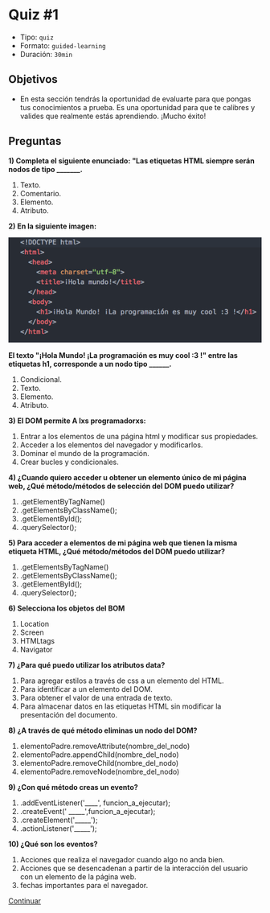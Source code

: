 # Quiz #1
- Tipo: `quiz`
- Formato: `guided-learning`
- Duración: `30min`

## Objetivos

- En esta sección tendrás la oportunidad de evaluarte para que pongas tus conocimientos a prueba. Es una oportunidad para que te calibres y valides que realmente estás aprendiendo. ¡Mucho éxito!


## Preguntas

**1) Completa el siguiente enunciado: "Las etiquetas HTML siempre serán nodos de tipo _______.**
  1. Texto.
  2. Comentario.
  3. Elemento.
  4. Atributo.

<solution style="display:none;">3</solution>

**2) En la siguiente imagen:**

![snnipet1_Código_HolaMundo.](03-quiz1.png)

**El texto "¡Hola Mundo! ¡La programación es muy cool :3 !" entre las etiquetas
 h1, corresponde a un nodo tipo ______.**
  1. Condicional.
  2. Texto.
  3. Elemento.
  4. Atributo.

<solution style="display:none;">2</solution>

**3) El DOM permite A lxs programadorxs:**
  1. Entrar a los elementos de una página html y modificar sus propiedades.
  2. Acceder a los elementos del navegador y modificarlos.
  3. Dominar el mundo de la programación.
  4. Crear bucles y condicionales.

<solution style="display:none;">1</solution>

**4) ¿Cuando quiero acceder u obtener un elemento único de mi página web, ¿Qué método/métodos
de selección del DOM puedo utilizar?**
  1. .getElementByTagName()
  2. .getElementsByClassName();
  3. .getElementById();
  4. .querySelector();

<solution style="display:none;">3</solution>

**5) Para acceder a elementos de mi página web que tienen la misma etiqueta HTML,
 ¿Qué método/métodos del DOM puedo utilizar?**
  1. .getElementsByTagName()
  2. .getElementsByClassName();
  3. .getElementById();
  5. .querySelector();

<solution style="display:none;">1</solution>

**6) Selecciona los objetos del BOM**
  1. Location
  2. Screen
  3. HTMLtags
  4. Navigator

<solution style="display:none;">1,2,4</solution>

**7) ¿Para qué puedo utilizar los atributos data?**
  1. Para agregar estilos a través de css a un elemento del HTML.
  2. Para identificar a un elemento del DOM.
  3. Para obtener el valor de una entrada de texto.
  4. Para almacenar  datos en las etiquetas HTML sin modificar la presentación del documento.

<solution style="display:none;">4</solution>

**8) ¿A través de qué método eliminas un nodo del DOM?**
  1. elementoPadre.removeAttribute(nombre_del_nodo)
  2. elementoPadre.appendChild(nombre_del_nodo)
  3. elementoPadre.removeChild(nombre_del_nodo)
  4. elementoPadre.removeNode(nombre_del_nodo)

<solution style="display:none;">3</solution>

**9) ¿Con qué método creas un evento?**
  1. .addEventListener('____', funcion_a_ejecutar);
  2. .createEvent(' _____',funcion_a_ejecutar);
  3. .createElement('_____');
  4. .actionListener('_____');

<solution style="display:none;">1</solution>

**10) ¿Qué son los eventos?**
  1. Acciones que realiza el navegador cuando algo no anda bien.
  2. Acciones que se desencadenan a partir de la interacción del usuario con
  un elemento de la página web.
  3. fechas importantes para el navegador.

<solution style="display:none;">2</solution>

[Continuar]( )
